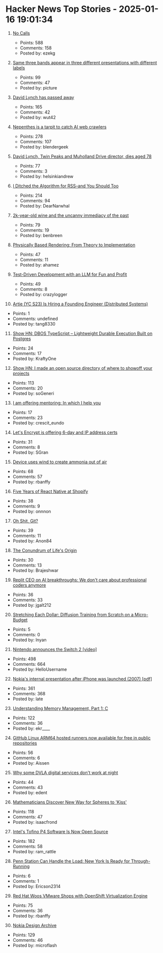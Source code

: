 # Hacker News Top Stories - 2025-01-16 19:01:34

1. [No Calls](https://keygen.sh/blog/no-calls/)
   - Points: 588
   - Comments: 158
   - Posted by: ezekg

2. [Same three bands appear in three different presentations with different labels](https://pubpeer.com/publications/323E84675EB2E849C56097D73D55FD#1)
   - Points: 99
   - Comments: 47
   - Posted by: picture

3. [David Lynch has passed away](https://www.facebook.com/davidlynchofficial/posts/it-is-with-deep-regret-that-we-his-family-announce-the-passing-of-the-man-and-th/1179118190251944/)
   - Points: 165
   - Comments: 42
   - Posted by: wut42

4. [Nepenthes is a tarpit to catch AI web crawlers](https://zadzmo.org/code/nepenthes/)
   - Points: 278
   - Comments: 107
   - Posted by: blendergeek

5. [David Lynch, Twin Peaks and Muholland Drive director, dies aged 78](https://www.theguardian.com/film/2025/jan/16/david-lynch-twin-peaks-and-muholland-drive-director-dies-aged-78)
   - Points: 77
   - Comments: 3
   - Posted by: helsinkiandrew

6. [I Ditched the Algorithm for RSS–and You Should Too](https://joeyehand.com/blog/2025/01/15/i-ditched-the-algorithm-for-rssand-you-should-too/)
   - Points: 214
   - Comments: 94
   - Posted by: DearNarwhal

7. [2k-year-old wine and the uncanny immediacy of the past](https://resobscura.substack.com/p/2000-year-old-wine-and-the-uncanny)
   - Points: 79
   - Comments: 19
   - Posted by: benbreen

8. [Physically Based Rendering: From Theory to Implementation](https://pbr-book.org)
   - Points: 47
   - Comments: 11
   - Posted by: ahamez

9. [Test-Driven Development with an LLM for Fun and Profit](https://blog.yfzhou.fyi/posts/tdd-llm/)
   - Points: 49
   - Comments: 8
   - Posted by: crazylogger

10. [Artie (YC S23) Is Hiring a Founding Engineer (Distributed Systems)](https://www.ycombinator.com/companies/artie/jobs/Vz704T1-founding-engineer-distributed-systems)
   - Points: 1
   - Comments: undefined
   - Posted by: tang8330

11. [Show HN: DBOS TypeScript – Lightweight Durable Execution Built on Postgres](https://github.com/dbos-inc/dbos-transact-ts)
   - Points: 24
   - Comments: 17
   - Posted by: KraftyOne

12. [Show HN: I made an open source directory of where to showoff your projects](https://github.com/KingMenes/awesome-launch)
   - Points: 113
   - Comments: 20
   - Posted by: soGeneri

13. [I am offering mentoring: In which I help you](https://dynomight.substack.com/p/mentoring)
   - Points: 17
   - Comments: 23
   - Posted by: crescit_eundo

14. [Let's Encrypt is offering 6-day and IP address certs](https://letsencrypt.org/2025/01/16/6-day-and-ip-certs/)
   - Points: 31
   - Comments: 8
   - Posted by: SGran

15. [Device uses wind to create ammonia out of air](https://spectrum.ieee.org/ammonia-fuel-2670794408)
   - Points: 68
   - Comments: 57
   - Posted by: rbanffy

16. [Five Years of React Native at Shopify](https://shopify.engineering/five-years-of-react-native-at-shopify)
   - Points: 38
   - Comments: 9
   - Posted by: onnnon

17. [Oh Shit, Git?](https://ohshitgit.com/)
   - Points: 39
   - Comments: 11
   - Posted by: Anon84

18. [The Conundrum of Life's Origin](https://nautil.us/the-incredible-conundrum-of-lifes-origin-1178890/)
   - Points: 30
   - Comments: 13
   - Posted by: Brajeshwar

19. [Replit CEO on AI breakthroughs: We don't care about professional coders anymore](https://www.semafor.com/article/01/15/2025/replit-ceo-on-ai-breakthroughs-we-dont-care-about-professional-coders-anymore)
   - Points: 36
   - Comments: 33
   - Posted by: jgalt212

20. [Stretching Each Dollar: Diffusion Training from Scratch on a Micro-Budget](https://github.com/SonyResearch/micro_diffusion)
   - Points: 5
   - Comments: 0
   - Posted by: lnyan

21. [Nintendo announces the Switch 2 [video]](https://www.youtube.com/watch?v=itpcsQQvgAQ)
   - Points: 498
   - Comments: 664
   - Posted by: HelloUsername

22. [Nokia's internal presentation after iPhone was launched (2007) [pdf]](https://nokia-apple-iphone-was-launched-presentation.tiiny.site/)
   - Points: 361
   - Comments: 368
   - Posted by: late

23. [Understanding Memory Management, Part 1: C](https://educatedguesswork.org/posts/memory-management-1/)
   - Points: 122
   - Comments: 36
   - Posted by: ekr____

24. [GitHub Linux ARM64 hosted runners now available for free in public repositories](https://github.blog/changelog/2025-01-16-linux-arm64-hosted-runners-now-available-for-free-in-public-repositories-public-preview/)
   - Points: 56
   - Comments: 6
   - Posted by: Aissen

25. [Why some DVLA digital services don't work at night](https://dafyddvaughan.uk/blog/2025/why-some-dvla-digital-services-dont-work-at-night/)
   - Points: 44
   - Comments: 43
   - Posted by: edent

26. [Mathematicians Discover New Way for Spheres to 'Kiss'](https://www.quantamagazine.org/mathematicians-discover-new-way-for-spheres-to-kiss-20250115/)
   - Points: 118
   - Comments: 47
   - Posted by: isaacfrond

27. [Intel's Tofino P4 Software Is Now Open Source](https://p4.org/intels-tofino-p4-software-is-now-open-source/)
   - Points: 182
   - Comments: 58
   - Posted by: ram_rattle

28. [Penn Station Can Handle the Load: New York Is Ready for Through-Running](https://www.etany.org/penn-station-can-handle-the-load)
   - Points: 6
   - Comments: 1
   - Posted by: Ericson2314

29. [Red Hat Woos VMware Shops with OpenShift Virtualization Engine](https://www.nextplatform.com/2025/01/15/red-hat-woos-vmware-shops-with-openshift-virtualization-engine/)
   - Points: 75
   - Comments: 36
   - Posted by: rbanffy

30. [Nokia Design Archive](https://nokiadesignarchive.aalto.fi)
   - Points: 129
   - Comments: 46
   - Posted by: microflash

